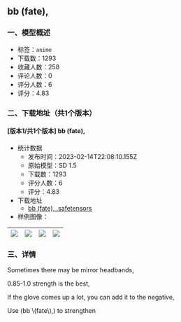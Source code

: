 ## bb \(fate\), 
### 一、模型概述

- 标签：`anime`
- 下载数：1293
- 收藏人数：258
- 评论人数：0
- 评分人数：6
- 评分：4.83

### 二、下载地址（共1个版本）

#### [版本1/共1个版本] bb \(fate\), 

- 统计数据
  - 发布时间：2023-02-14T22:08:10.155Z
  - 原始模型：SD 1.5
  - 下载数：1293
  - 评分人数：6
  - 评分：4.83
- 下载地址
  - [bb (fate), .safetensors](https://civitai.com/api/download/models/9352)
- 样例图像：

| <img src="https://image.civitai.com/xG1nkqKTMzGDvpLrqFT7WA/03662812-0622-4fce-56ca-f4eed6efa100/width=450/89856.jpeg" /> | <img src="https://image.civitai.com/xG1nkqKTMzGDvpLrqFT7WA/5860d046-91a3-4a67-4eeb-8c0f5489f600/width=450/89855.jpeg" /> | <img src="https://image.civitai.com/xG1nkqKTMzGDvpLrqFT7WA/c3dd4b27-9ea7-4533-97a8-d831798ca400/width=450/89854.jpeg" /> | <img src="https://image.civitai.com/xG1nkqKTMzGDvpLrqFT7WA/69fd6d56-3945-46e3-f089-0e470d010400/width=450/89853.jpeg" /> |
| ---- | ---- | ---- | ---- |


### 三、详情
<p>Sometimes there may be mirror headbands,</p><p>0.85-1.0 strength is the best,</p><p>If the glove comes up a lot, you can add it to the negative,</p><p>Use (bb \(fate\),) to strengthen</p>